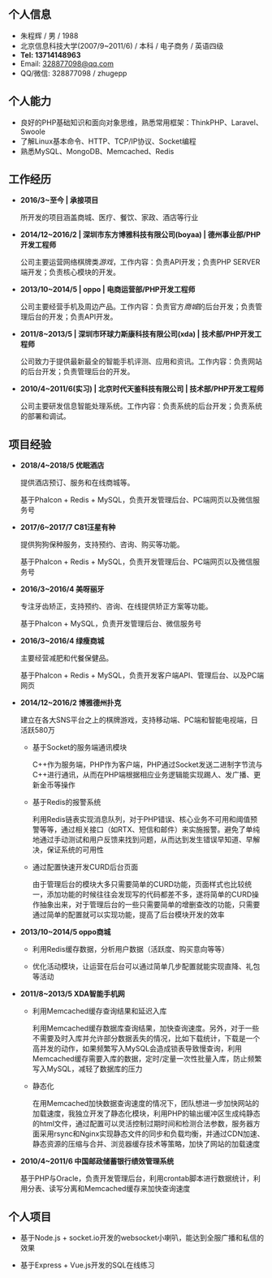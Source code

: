 ## 个人信息

- 朱程辉 / 男 / 1988
- 北京信息科技大学(2007/9~2011/6) / 本科 / 电子商务 / 英语四级
- **Tel: 13714148963**
- Email: 328877098@qq.com
- QQ/微信: 328877098 / zhugepp

## 个人能力

- 良好的PHP基础知识和面向对象思维，熟悉常用框架：ThinkPHP、Laravel、Swoole
- 了解Linux基本命令、HTTP、TCP/IP协议、Socket编程
- 熟悉MySQL、MongoDB、Memcached、Redis

## 工作经历

- **2016/3~至今 | 承接项目**

	所开发的项目涵盖商城、医疗、餐饮、家政、酒店等行业

- **2014/12~2016/2 | 深圳市东方博雅科技有限公司(boyaa) | 德州事业部/PHP开发工程师**

	公司主要运营网络棋牌类*游戏*，工作内容：负责API开发；负责PHP SERVER端开发；负责核心模块的开发。

- **2013/10~2014/5 | oppo | 电商运营部/PHP开发工程师**

	公司主要经营手机及周边产品。工作内容：负责官方*商城*的后台开发；负责管理后台的开发；负责API开发。

- **2011/8~2013/5 | 深圳市环球力斯康科技有限公司(xda) | 技术部/PHP开发工程师**

	公司致力于提供最新最全的智能手机评测、应用和资讯。工作内容：负责网站的后台开发；负责管理后台的开发。

- **2010/4~2011/6(实习) | 北京时代天鉴科技有限公司 | 技术部/PHP开发工程师**

	公司主要研发信息智能处理系统。工作内容：负责系统的后台开发；负责系统的部署和调试。

## 项目经验

- **2018/4~2018/5 优眠酒店**

	提供酒店预订、服务和在线商城等。
	
	基于Phalcon + Redis + MySQL，负责开发管理后台、PC端网页以及微信服务号

- **2017/6~2017/7 C81汪星有种**

	提供狗狗保种服务，支持预约、咨询、购买等功能。
	
	基于Phalcon + Redis + MySQL，负责开发管理后台、PC端网页以及微信服务号

- **2016/3~2016/4 美呀丽牙**

	专注牙齿矫正，支持预约、咨询、在线提供矫正方案等功能。
	
	基于Phalcon + MySQL，负责开发管理后台、微信服务号

- **2016/3~2016/4 绿瘦商城**

	主要经营减肥和代餐保健品。
	
	基于Phalcon + Redis + MySQL，负责开发客户端API、管理后台、以及PC端网页

- **2014/12~2016/2 博雅德州扑克**

	建立在各大SNS平台之上的棋牌游戏，支持移动端、PC端和智能电视端，日活跃580万

	- 基于Socket的服务端通讯模块

		C++作为服务端，PHP作为客户端，PHP通过Socket发送二进制字节流与C++进行通讯，从而在PHP端根据相应业务逻辑能实现踢人、发广播、更新金币等操作

	- 基于Redis的报警系统

		利用Redis链表实现消息队列，对于PHP错误、核心业务不可用和阈值预警等等，通过相关接口（如RTX、短信和邮件）来实施报警。避免了单纯地通过手动测试和用户反馈来找到问题，从而达到发生错误早知道、早解决，保证系统的可用性

	- 通过配置快速开发CURD后台页面

		由于管理后台的模块大多只需要简单的CURD功能，页面样式也比较统一，添加功能的时候往往会发现写的代码都差不多，遂将简单的CURD操作抽象出来，对于管理后台的一些只需要简单的增删查改的功能，只需要通过简单的配置就可以实现功能，提高了后台模块开发的效率

- **2013/10~2014/5 oppo商城**

	- 利用Redis缓存数据，分析用户数据（活跃度、购买意向等等）
	
	- 优化活动模块，让运营在后台可以通过简单几步配置就能实现直降、礼包等活动

- **2011/8~2013/5 XDA智能手机网**

	- 利用Memcached缓存查询结果和延迟入库

		利用Memcached缓存数据库查询结果，加快查询速度。另外，对于一些不需要及时入库并允许部分数据丢失的情况，比如下载统计，下载是一个高并发的动作，如果频繁写入MySQL会造成锁表导致慢查询，利用Memcached缓存需要入库的数据，定时/定量一次性批量入库，防止频繁写入MySQL，减轻了数据库的压力

	- 静态化

		在用Memcached加快数据查询速度的情况下，团队想进一步加快网站的加载速度，我独立开发了静态化模块，利用PHP的输出缓冲区生成纯静态的html文件，通过配置可以灵活控制过期时间和检测合法参数，服务器方面采用rsync和Nginx实现静态文件的同步和负载均衡，并通过CDN加速、静态资源的压缩与合并、浏览器缓存技术等策略，加快了网站的加载速度

- **2010/4~2011/6 中国邮政储蓄银行绩效管理系统**

	基于PHP与Oracle，负责开发管理后台，利用crontab脚本进行数据统计，利用分表、读写分离和Memcached缓存来加快查询速度

## 个人项目

- 基于Node.js + socket.io开发的websocket小喇叭，能达到全服广播和私信的效果

- 基于Express + Vue.js开发的SQL在线练习